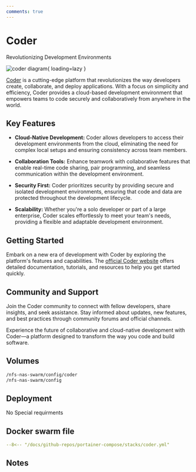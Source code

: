 ```yaml
---
comments: true
---
```


# Coder

Revolutionizing Development Environments

![coder diagram](/assets/diagrams/coder.png){ loading=lazy }

[Coder](https://coder.com/) is a cutting-edge platform that revolutionizes the way developers create, collaborate, and deploy applications. With a focus on simplicity and efficiency, Coder provides a cloud-based development environment that empowers teams to code securely and collaboratively from anywhere in the world.

## Key Features

- **Cloud-Native Development:** Coder allows developers to access their development environments from the cloud, eliminating the need for complex local setups and ensuring consistency across team members.

- **Collaboration Tools:** Enhance teamwork with collaborative features that enable real-time code sharing, pair programming, and seamless communication within the development environment.

- **Security First:** Coder prioritizes security by providing secure and isolated development environments, ensuring that code and data are protected throughout the development lifecycle.

- **Scalability:** Whether you're a solo developer or part of a large enterprise, Coder scales effortlessly to meet your team's needs, providing a flexible and adaptable development environment.

## Getting Started

Embark on a new era of development with Coder by exploring the platform's features and capabilities. The [official Coder website](https://coder.com/) offers detailed documentation, tutorials, and resources to help you get started quickly.

## Community and Support

Join the Coder community to connect with fellow developers, share insights, and seek assistance. Stay informed about updates, new features, and best practices through community forums and official channels.

Experience the future of collaborative and cloud-native development with Coder—a platform designed to transform the way you code and build software.


## Volumes

```bash
/nfs-nas-swarm/config/coder
/nfs-nas-swarm/config
```

## Deployment
No Special requirments

## Docker swarm file
``` yaml linenums="1" 
--8<-- "/docs/github-repos/portainer-compose/stacks/coder.yml"
```

## Notes

